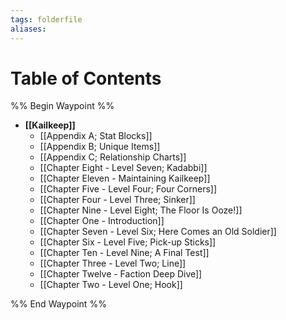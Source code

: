 ```yaml
---
tags: folderfile
aliases:
---
```


# Table of Contents
%% Begin Waypoint %%
- **[[Kailkeep]]**
	- [[Appendix A; Stat Blocks]]
	- [[Appendix B; Unique Items]]
	- [[Appendix C; Relationship Charts]]
	- [[Chapter Eight - Level Seven; Kadabbi]]
	- [[Chapter Eleven - Maintaining Kailkeep]]
	- [[Chapter Five - Level Four; Four Corners]]
	- [[Chapter Four - Level Three; Sinker]]
	- [[Chapter Nine - Level Eight; The Floor Is Ooze!]]
	- [[Chapter One - Introduction]]
	- [[Chapter Seven - Level Six; Here Comes an Old Soldier]]
	- [[Chapter Six - Level Five; Pick-up Sticks]]
	- [[Chapter Ten - Level Nine; A Final Test]]
	- [[Chapter Three - Level Two; Line]]
	- [[Chapter Twelve - Faction Deep Dive]]
	- [[Chapter Two - Level One; Hook]]

%% End Waypoint %%
